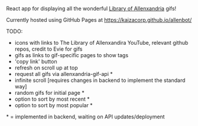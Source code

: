 React app for displaying all the wonderful [Library of Allenxandria](https://www.youtube.com/@TheLibraryofAllenxandria) gifs!

Currently hosted using GitHub Pages at https://kaizacorp.github.io/allenbot/

TODO:

- icons with links to The Library of Allenxandira YouTube, relevant github repos, credit to Evie for gifs
- gifs as links to gif-specific pages to show tags
- 'copy link' button
- refresh on scroll up at top
- request all gifs via allenxandria-gif-api *
- infinite scroll [requires changes in backend to implement the standard way]
- random gifs for initial page *
- option to sort by most recent *
- option to sort by most popular *

\* = implemented in backend, waiting on API updates/deployment